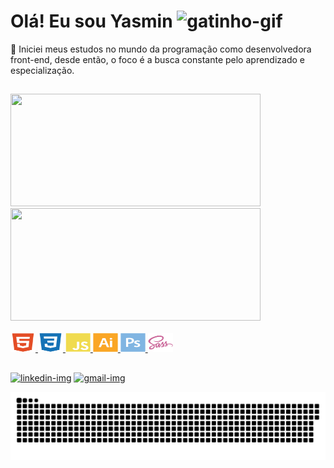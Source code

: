 # Olá! Eu sou Yasmin <img alt="gatinho-gif" width="40" height="40" src="https://media.giphy.com/media/yoJC2GnSClbPOkV0eA/giphy.gif"> 

📌 Iniciei meus estudos no mundo da programação como desenvolvedora front-end, desde então, o foco é a busca constante pelo aprendizado e especialização.
##

<div>
  <a href="https://github.com/bbeatriz-novais">
  <img height="180em" width="400em" src="https://github-readme-stats.vercel.app/api?username=bbeatriz-novais&show_icons=true&theme=gotham&include_all_commits=true&count_private=true"/>
  <img height="180em" width="400em" src="https://github-readme-stats.vercel.app/api/top-langs/?username=bbeatriz-novais&layout=compact&langs_count=7&theme=gotham"/>
</div>
 
<div style="display: inline_block"><br>
  <img alt="html5-icon" height="30" width="40" src="https://github.com/devicons/devicon/blob/master/icons/html5/html5-plain.svg">
  <img alt="css3-icon" height="30" width="40" src="https://github.com/devicons/devicon/blob/master/icons/css3/css3-plain.svg">
  <img alt="javascript-icon" height="30" width="40" src="https://github.com/devicons/devicon/blob/master/icons/javascript/javascript-plain.svg">
  <img alt="illustrator-icon" height="30" width="40" src="https://github.com/devicons/devicon/blob/master/icons/illustrator/illustrator-plain.svg">
  <img alt="photoshop-icon" height="30" width="40" src="https://github.com/devicons/devicon/blob/master/icons/photoshop/photoshop-plain.svg">
  <img alt="sass-icon" height="30" width="40" src="https://github.com/devicons/devicon/blob/master/icons/sass/sass-original.svg">
</div>

##
 
<div>
  <a href="https://www.linkedin.com/in/bbeatriz-novais/" target="_blank"><img alt="linkedin-img" target="_blank" src="https://img.shields.io/badge/LinkedIn-0077B5?style=for-the-badge&logo=linkedin&logoColor=white"></a>
  <a href="mailto:yasminovaisouza@gmail.com" target="_blank"><img alt="gmail-img" target="_blank" src="https://img.shields.io/badge/Gmail-D14836?style=for-the-badge&logo=gmail&logoColor=white"></a>
</div>
 
 ![Snake animation](https://github.com/bbeatriz-novais/bbeatriz-novais/blob/output/github-contribution-grid-snake.svg)
